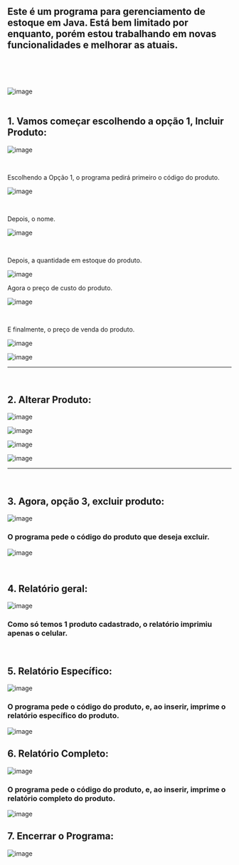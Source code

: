 ## Este é um programa para gerenciamento de estoque em Java. Está bem limitado por enquanto, porém estou trabalhando em novas funcionalidades e melhorar as atuais.


<br/><br/><br/>





![image](https://github.com/victorscardozo/EstoqueLoja/assets/124733617/928240ca-ac41-48cb-a090-faa4948ea8cf)
<br/><br/>




## 1. Vamos começar escolhendo a opção 1, Incluir Produto:

![image](https://github.com/victorscardozo/EstoqueLoja/assets/124733617/f77f4caa-3992-41c8-8229-3eeb0c2909b4)

<br/>


Escolhendo a Opção 1, o programa pedirá primeiro o código do produto.

![image](https://github.com/victorscardozo/EstoqueLoja/assets/124733617/1a187b1b-d869-4ea8-a0d1-53243bcf5576)

<br/>

Depois, o nome.

![image](https://github.com/victorscardozo/EstoqueLoja/assets/124733617/5e2a400a-f6bf-4c73-8ef4-f533831f7e1b)

<br/>

Depois, a quantidade em estoque do produto.

![image](https://github.com/victorscardozo/EstoqueLoja/assets/124733617/2a26fd24-bec9-4d36-a9e5-8ff658205ad1)
<br/>


Agora o preço de custo do produto.

![image](https://github.com/victorscardozo/EstoqueLoja/assets/124733617/b4930005-46ea-4c96-bfb4-089819ffce9f)

<br/>

E finalmente, o preço de venda do produto.

![image](https://github.com/victorscardozo/EstoqueLoja/assets/124733617/ce24a06a-f74c-4d24-8232-82f522e41d22)

![image](https://github.com/victorscardozo/EstoqueLoja/assets/124733617/b25f35c2-ab3c-4211-a245-764ccb0068a5)

<hr/>


<br/>

## 2. Alterar Produto:

![image](https://github.com/victorscardozo/EstoqueLoja/assets/124733617/be55cf66-3355-4b51-8aed-8987e75548cd)


![image](https://github.com/victorscardozo/EstoqueLoja/assets/124733617/1aca6e45-de8f-4839-81eb-412e306fd43c)


![image](https://github.com/victorscardozo/EstoqueLoja/assets/124733617/a5678b6c-7989-4f27-9b55-6856220d8437)


![image](https://github.com/victorscardozo/EstoqueLoja/assets/124733617/a9cd328e-67d4-49cd-968e-a228346f0bca)

<hr/>

<br/>


## 3. Agora, opção 3, excluir produto:

![image](https://github.com/victorscardozo/EstoqueLoja/assets/124733617/a865ee37-abd8-4ba6-ab7e-b65dbff9db90)

### O programa pede o código do produto que deseja excluir.

![image](https://github.com/victorscardozo/EstoqueLoja/assets/124733617/5a165a8c-0dc4-46e7-b52b-7a2dbed1d5a6)



<br/>




## 4. Relatório geral:


![image](https://github.com/victorscardozo/EstoqueLoja/assets/124733617/44953f68-9eaa-426e-a834-d778631bf93d)

### Como só temos 1 produto cadastrado, o relatório imprimiu apenas o celular.



<br/>



## 5. Relatório Específico:

![image](https://github.com/victorscardozo/EstoqueLoja/assets/124733617/250c4551-8aed-41d1-a5f8-d75c81d3fccb)

### O programa pede o código do produto, e, ao inserir, imprime o relatório específico do produto.

![image](https://github.com/victorscardozo/EstoqueLoja/assets/124733617/060783ce-055f-415a-8eb4-99afae413722)






## 6. Relatório Completo:

![image](https://github.com/victorscardozo/EstoqueLoja/assets/124733617/1be7f9d9-d26a-4e4a-bfc7-b8fcdd78444f)

### O programa pede o código do produto, e, ao inserir, imprime o relatório completo do produto.


![image](https://github.com/victorscardozo/EstoqueLoja/assets/124733617/db5217d5-cd2d-4d37-8444-9bb4679bbf2a)



## 7. Encerrar o Programa:

![image](https://github.com/victorscardozo/EstoqueLoja/assets/124733617/7ec887fc-81eb-47c1-8396-ec178b428aa6)








